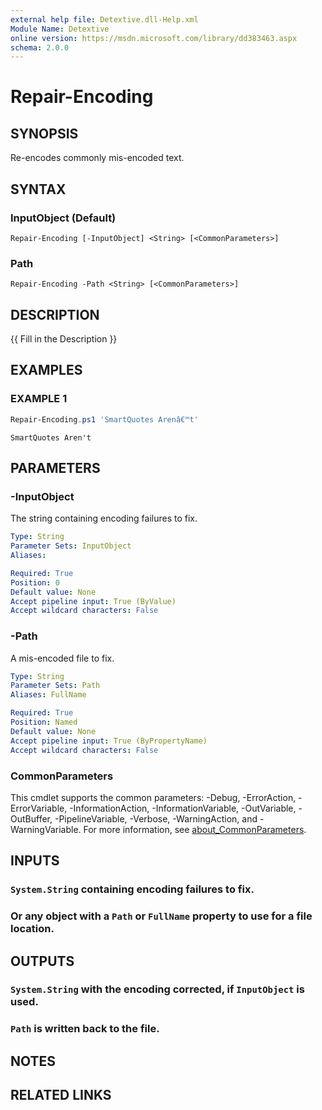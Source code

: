 ```yaml
---
external help file: Detextive.dll-Help.xml
Module Name: Detextive
online version: https://msdn.microsoft.com/library/dd383463.aspx
schema: 2.0.0
---
```


# Repair-Encoding

## SYNOPSIS
Re-encodes commonly mis-encoded text.

## SYNTAX

### InputObject (Default)
```
Repair-Encoding [-InputObject] <String> [<CommonParameters>]
```

### Path
```
Repair-Encoding -Path <String> [<CommonParameters>]
```

## DESCRIPTION
{{ Fill in the Description }}

## EXAMPLES

### EXAMPLE 1
```ps1
Repair-Encoding.ps1 'SmartQuotes Arenâ€™t'
```

```
SmartQuotes Aren't
```

## PARAMETERS

### -InputObject
The string containing encoding failures to fix.

```yaml
Type: String
Parameter Sets: InputObject
Aliases:

Required: True
Position: 0
Default value: None
Accept pipeline input: True (ByValue)
Accept wildcard characters: False
```

### -Path
A mis-encoded file to fix.

```yaml
Type: String
Parameter Sets: Path
Aliases: FullName

Required: True
Position: Named
Default value: None
Accept pipeline input: True (ByPropertyName)
Accept wildcard characters: False
```

### CommonParameters
This cmdlet supports the common parameters: -Debug, -ErrorAction, -ErrorVariable, -InformationAction, -InformationVariable, -OutVariable, -OutBuffer, -PipelineVariable, -Verbose, -WarningAction, and -WarningVariable. For more information, see [about_CommonParameters](http://go.microsoft.com/fwlink/?LinkID=113216).

## INPUTS

### `System.String` containing encoding failures to fix.

### Or any object with a `Path` or `FullName` property to use for a file location.

## OUTPUTS

### `System.String` with the encoding corrected, if `InputObject` is used.

### `Path` is written back to the file.

## NOTES

## RELATED LINKS
